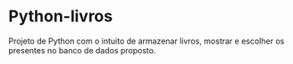 # Python-livros
Projeto de Python com o intuito de armazenar livros, mostrar e escolher os presentes no banco de dados proposto. 
